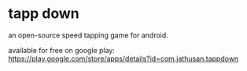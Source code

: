 tapp down
=========

an open-source speed tapping game for android.

available for free on google play: https://play.google.com/store/apps/details?id=com.jathusan.tappdown
